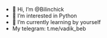 - 👋 Hi, I’m @Bilinchick
- 👀 I’m interested in Python
- 🌱 I’m currently learning by yourself
- My telegram: t.me/vadik_beb
